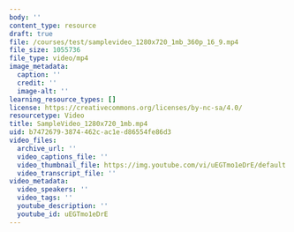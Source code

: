 ```yaml
---
body: ''
content_type: resource
draft: true
file: /courses/test/samplevideo_1280x720_1mb_360p_16_9.mp4
file_size: 1055736
file_type: video/mp4
image_metadata:
  caption: ''
  credit: ''
  image-alt: ''
learning_resource_types: []
license: https://creativecommons.org/licenses/by-nc-sa/4.0/
resourcetype: Video
title: SampleVideo_1280x720_1mb.mp4
uid: b7472679-3874-462c-ac1e-d86554fe86d3
video_files:
  archive_url: ''
  video_captions_file: ''
  video_thumbnail_file: https://img.youtube.com/vi/uEGTmo1eDrE/default.jpg
  video_transcript_file: ''
video_metadata:
  video_speakers: ''
  video_tags: ''
  youtube_description: ''
  youtube_id: uEGTmo1eDrE
---
```

